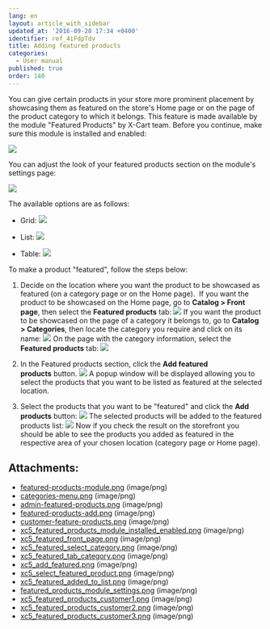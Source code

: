```yaml
---
lang: en
layout: article_with_sidebar
updated_at: '2016-09-28 17:34 +0400'
identifier: ref_4iFdpTdv
title: Adding featured products
categories:
  - User manual
published: true
order: 140
---
```



You can give certain products in your store more prominent placement by showcasing them as featured on the store's Home page or on the page of the product category to which it belongs. This feature is made available by the module "Featured Products" by X-Cart team. Before you continue, make sure this module is installed and enabled:

![]({{site.baseurl}}/attachments/6389852/8717632.png?effects=drop-shadow)

You can adjust the look of your featured products section on the module's settings page:

![]({{site.baseurl}}/attachments/6389852/8717748.png?effects=drop-shadow)

The available options are as follows:

*   Grid:
    ![]({{site.baseurl}}/attachments/6389852/8717749.png?effects=drop-shadow)

*   List:
    ![]({{site.baseurl}}/attachments/6389852/8717750.png?effects=drop-shadow)

*   Table:
    ![]({{site.baseurl}}/attachments/6389852/8717751.png?effects=drop-shadow)

To make a product "featured", follow the steps below:

1.  Decide on the location where you want the product to be showcased as featured (on a category page or on the Home page). 
    If you want the product to be showcased on the Home page, go to **Catalog > Front page**, then select the **Featured products** tab:
    ![]({{site.baseurl}}/attachments/6389852/8717633.png?effects=drop-shadow)
    If you want the product to be showcased on the page of a category it belongs to, go to **Catalog > Categories**, then locate the category you require and click on its name:
    ![]({{site.baseurl}}/attachments/6389852/8717634.png?effects=drop-shadow)
    On the page with the category information, select the **Featured products** tab:
    ![]({{site.baseurl}}/attachments/6389852/8717635.png?effects=drop-shadow)

2.  In the Featured products section, click the **Add featured products** button.
    ![]({{site.baseurl}}/attachments/6389852/8717636.png?effects=drop-shadow)
    A popup window will be displayed allowing you to select the products that you want to be listed as featured at the selected location. 
3.  Select the products that you want to be "featured" and click the **Add products** button:
    ![]({{site.baseurl}}/attachments/6389852/8717637.png?effects=drop-shadow)
    The selected products will be added to the featured products list:
    ![]({{site.baseurl}}/attachments/6389852/8717638.png?effects=drop-shadow)
    Now if you check the result on the storefront you should be able to see the products you added as featured in the respective area of your chosen location (category page or Home page).

## Attachments:

* [featured-products-module.png]({{site.baseurl}}/attachments/6389852/6586548.png) (image/png)
* [categories-menu.png]({{site.baseurl}}/attachments/6389852/6586549.png) (image/png)
* [admin-featured-products.png]({{site.baseurl}}/attachments/6389852/6586550.png) (image/png)
* [featured-products-add.png]({{site.baseurl}}/attachments/6389852/6586551.png) (image/png)
* [customer-feature-products.png]({{site.baseurl}}/attachments/6389852/6586552.png) (image/png)
* [xc5_featured_products_module_installed_enabled.png]({{site.baseurl}}/attachments/6389852/8717632.png) (image/png)
* [xc5_featured_front_page.png]({{site.baseurl}}/attachments/6389852/8717633.png) (image/png)
* [xc5_featured_select_category.png]({{site.baseurl}}/attachments/6389852/8717634.png) (image/png)
* [xc5_featured_tab_category.png]({{site.baseurl}}/attachments/6389852/8717635.png) (image/png)
* [xc5_add_featured.png]({{site.baseurl}}/attachments/6389852/8717636.png) (image/png)
* [xc5_select_featured_product.png]({{site.baseurl}}/attachments/6389852/8717637.png) (image/png)
* [xc5_featured_added_to_list.png]({{site.baseurl}}/attachments/6389852/8717638.png) (image/png)
* [featured_products_module_settings.png]({{site.baseurl}}/attachments/6389852/8717748.png) (image/png)
* [xc5_featured_products_customer1.png]({{site.baseurl}}/attachments/6389852/8717749.png) (image/png)
* [xc5_featured_products_customer2.png]({{site.baseurl}}/attachments/6389852/8717750.png) (image/png)
* [xc5_featured_products_customer3.png]({{site.baseurl}}/attachments/6389852/8717751.png) (image/png)
